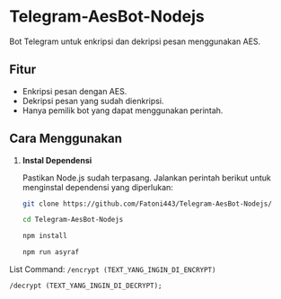 # Telegram-AesBot-Nodejs

Bot Telegram untuk enkripsi dan dekripsi pesan menggunakan AES.

## Fitur

- Enkripsi pesan dengan AES.
- Dekripsi pesan yang sudah dienkripsi.
- Hanya pemilik bot yang dapat menggunakan perintah.

## Cara Menggunakan

1. **Instal Dependensi**

   Pastikan Node.js sudah terpasang. Jalankan perintah berikut untuk menginstal dependensi yang diperlukan:

   ```bash
   git clone https://github.com/Fatoni443/Telegram-AesBot-Nodejs/
   ```
   ```bash
   cd Telegram-AesBot-Nodejs
   ```
   ```bash
   npm install
   ```
   ```bash
   npm run asyraf
   
List Command:
 `/encrypt (TEXT_YANG_INGIN_DI_ENCRYPT)`
 
 `/decrypt (TEXT_YANG_INGIN_DI_DECRYPT);`
